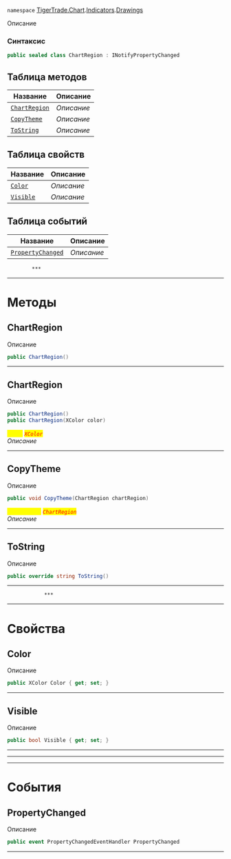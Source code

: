 
`namespace` [TigerTrade.Chart](../../../TigerTrade.Chart.md).[Indicators](../../../TigerTrade.Chart/Indicators.md).[Drawings](../../../TigerTrade.Chart/Indicators/Drawings.md)


Описание

### Синтаксис
```csharp
public sealed class ChartRegion : INotifyPropertyChanged
```


## Таблица методов
| Название | Описание |
| --- | --- |
| [`ChartRegion`](./ChartRegion.cs/Методы/ChartRegion.md) | *Описание* |
| [`CopyTheme`](./ChartRegion.cs/Методы/CopyTheme.md) | *Описание* |
| [`ToString`](./ChartRegion.cs/Методы/ToString.md) | *Описание* |

## Таблица свойств
| Название | Описание |
| --- | --- |
| [`Color`](./ChartRegion.cs/Свойства/Color.md) | *Описание* |
| [`Visible`](./ChartRegion.cs/Свойства/Visible.md) | *Описание* |

## Таблица событий
| Название | Описание |
| --- | --- |
| [`PropertyChanged`](./ChartRegion.cs/События/PropertyChanged.md) | *Описание* |




            ***
  ***
  # Методы

## ChartRegion
Описание

```csharp
public ChartRegion()
```

***                

## ChartRegion
Описание

```csharp
public ChartRegion()
public ChartRegion(XColor color)
```

<mark style="color:yellow;">`color`</mark> <mark style="color:red;">*`XColor`*</mark>  
 *Описание*  


***                

## CopyTheme
Описание

```csharp
public void CopyTheme(ChartRegion chartRegion)
```
<mark style="color:yellow;">`chartRegion`</mark> <mark style="color:red;">*`ChartRegion`*</mark>  
 *Описание*  


***                

## ToString
Описание

```csharp
public override string ToString()
```

***                
                ***
  ***
  # Свойства

## Color
Описание

```csharp
public XColor Color { get; set; }
```
***

## Visible
Описание

```csharp
public bool Visible { get; set; }
```
***
***
  ***
  # События

## PropertyChanged
Описание

```csharp
public event PropertyChangedEventHandler PropertyChanged
```
***

